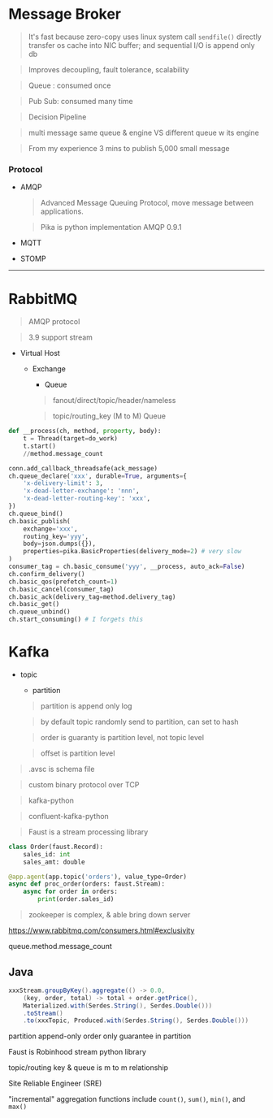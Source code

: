 # Message Broker
> It's fast because zero-copy uses linux system call `sendfile()` directly transfer os cache into NIC buffer; and sequential I/O is append only db

> Improves decoupling, fault tolerance, scalability

> Queue : consumed once

> Pub Sub: consumed many time

> Decision Pipeline

> multi message same queue & engine VS different queue w its engine

> From my experience 3 mins to publish 5,000 small message
### Protocol
- AMQP
  > Advanced Message Queuing Protocol, move message between applications.
  
  > Pika is python implementation AMQP 0.9.1
- MQTT
- STOMP

---

# RabbitMQ
> AMQP protocol

> 3.9 support stream

- Virtual Host
  - Exchange
      - Queue
      > fanout/direct/topic/header/nameless

      > topic/routing_key (M to M) Queue

```py
def __process(ch, method, property, body):
    t = Thread(target=do_work)
    t.start()
    //method.message_count

conn.add_callback_threadsafe(ack_message)
ch.queue_declare('xxx', durable=True, arguments={
    'x-delivery-limit': 3,
    'x-dead-letter-exchange': 'nnn',
    'x-dead-letter-routing-key': 'xxx',
})
ch.queue_bind()
ch.basic_publish(
    exchange='xxx',
    routing_key='yyy',
    body=json.dumps({}),
    properties=pika.BasicProperties(delivery_mode=2) # very slow
)
consumer_tag = ch.basic_consume('yyy', __process, auto_ack=False)
ch.confirm_delivery()
ch.basic_qos(prefetch_count=1)
ch.basic_cancel(consumer_tag)
ch.basic_ack(delivery_tag=method.delivery_tag)
ch.basic_get()
ch.queue_unbind()
ch.start_consuming() # I forgets this
```

# Kafka
  - topic
    - partition
    > partition is append only log

    > by default topic randomly send to partition, can set to hash

    > order is guaranty is partition level, not topic level

    > offset is partition level

> .avsc is schema file

> custom binary protocol over TCP

> kafka-python

> confluent-kafka-python

> Faust is a stream processing library
```py
class Order(faust.Record):
    sales_id: int
    sales_amt: double

@app.agent(app.topic('orders'), value_type=Order)
async def proc_order(orders: faust.Stream):
    async for order in orders:
        print(order.sales_id)
```


> zookeeper is complex, & able bring down server

https://www.rabbitmq.com/consumers.html#exclusivity

queue.method.message_count
## Java
```java
xxxStream.groupByKey().aggregate(() -> 0.0,
    (key, order, total) -> total + order.getPrice(),
    Materialized.with(Serdes.String(), Serdes.Double()))
    .toStream()
    .to(xxxTopic, Produced.with(Serdes.String(), Serdes.Double()))
```

partition append-only 
order only guarantee in partition

Faust is Robinhood stream python library

topic/routing key & queue is m to m relationship

Site Reliable Engineer (SRE)

"incremental" aggregation functions include `count()`, `sum()`, `min()`, and `max()`